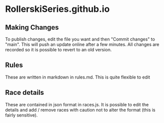 # RollerskiSeries.github.io

## Making Changes
To publish changes, edit the file you want and then "Commit changes" to "main". This will push an update online after a few minutes. All changes are recorded so it is possible to revert to an old version. 

## Rules
These are written in markdown in rules.md. This is quite flexible to edit

## Race details
These are contained in json format in races.js. It is possible to edit the details and add / remove races with caution not to alter the format (this is fairly sensitive).
